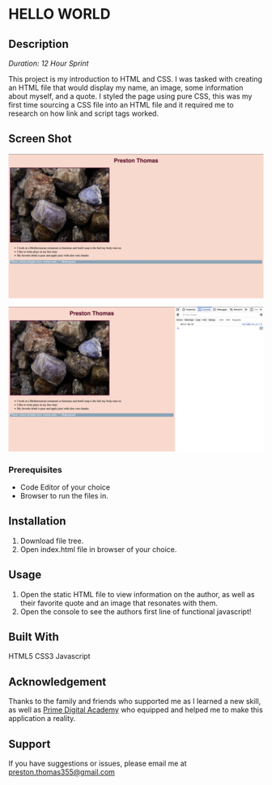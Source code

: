 # HELLO WORLD

## Description

_Duration: 12 Hour Sprint_

This project is my introduction to HTML and CSS. I was tasked with creating an HTML file that would display my name, an image, some information about myself, and a quote. I styled the page using pure CSS, this was my first time sourcing a CSS file into an HTML file and it required me to research on how link and script tags worked.

## Screen Shot

![Static web page of information about Preston Thomas, styled with pure CSS.](./screenshots/Screen%20Shot%202021-10-26%20at%202.39.08%20PM.png)

![Preston's first Hello world on a browser console.](./screenshots/Screen%20Shot%202021-10-26%20at%202.39.30%20PM.png)

### Prerequisites

- Code Editor of your choice
- Browser to run the files in.

## Installation

1. Download file tree.
2. Open index.html file in browser of your choice.

## Usage

1. Open the static HTML file to view information on the author, as well as their favorite quote and an image that resonates with them.
2. Open the console to see the authors first line of functional javascript!

## Built With

HTML5
CSS3
Javascript

## Acknowledgement
Thanks to the family and friends who supported me as I learned a new skill, as well as [Prime Digital Academy](www.primeacademy.io) who equipped and helped me to make this application a reality.

## Support
If you have suggestions or issues, please email me at [preston.thomas355@gmail.com](www.google.com)